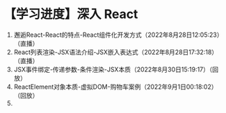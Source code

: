 # 【学习进度】深入 React

1. 邂逅React-React的特点-React组件化开发方式（2022年8月28日12:05:23）（直播）
2. React列表渲染-JSX语法介绍-JSX嵌入表达式（2022年8月28日17:32:18）（直播）
3. JSX事件绑定-传递参数-条件渲染-JSX本质（2022年8月30日15:19:17）（回放）
4. ReactElement对象本质-虚拟DOM-购物车案例（2022年9月1日00:18:02）（回放）
5. 

